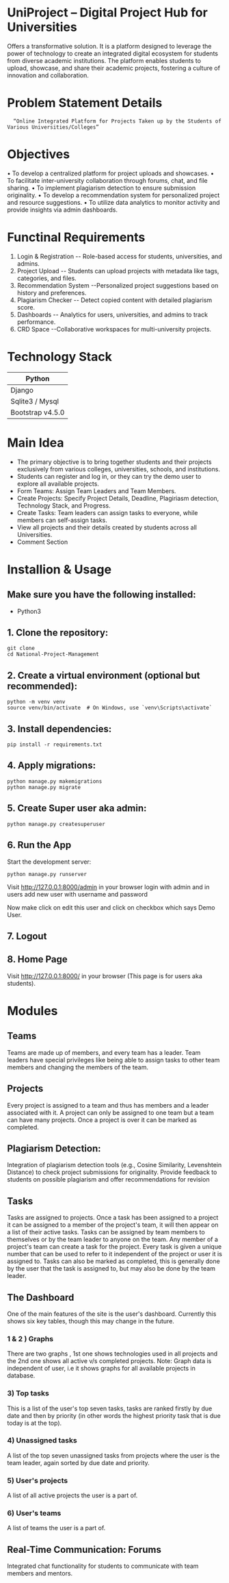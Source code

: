 # UniProject – Digital Project Hub for Universities 
Offers a transformative solution. 
It is a platform designed to leverage the power of technology to create an integrated digital ecosystem for students from diverse academic institutions. 
The platform enables students to upload, showcase, and share their academic projects, fostering a culture of innovation and collaboration.

# Problem Statement Details

      “Online Integrated Platform for Projects Taken up by the Students of Various Universities/Colleges” 

# Objectives
• To develop a centralized platform for project uploads and showcases. 
• To facilitate inter-university collaboration through forums, chat, and file sharing. 
• To implement plagiarism detection to ensure submission originality. 
• To develop a recommendation system for personalized project and resource suggestions. 
• To utilize data analytics to monitor activity and provide insights via admin dashboards. 

# Functinal Requirements
1. Login & Registration -- Role-based access for students, universities, and admins. 
2. Project Upload -- Students can upload projects with metadata like tags, categories, and files. 
3. Recommendation System --Personalized project suggestions based on history and preferences.
4. Plagiarism Checker -- Detect copied content with detailed plagiarism score. 
5. Dashboards -- Analytics for users, universities, and admins to track performance. 
6. CRD Space --Collaborative workspaces for multi-university projects.

# Technology Stack
| Python |
|--------|
| Django|
|Sqlite3 / Mysql|
|Bootstrap v4.5.0|

# Main Idea
- The primary objective is to bring together students and their projects exclusively from various colleges, universities, schools, and institutions.
- Students can register and log in, or they can try the demo user to explore all available projects.
- Form Teams: Assign Team Leaders and Team Members.
- Create Projects: Specify Project Details, Deadline, Plagiriasm detection, Technology Stack, and Progress.
- Create Tasks: Team leaders can assign tasks to everyone, while members can self-assign tasks.
- View all projects and their details created by students across all Universities.
- Comment Section


# Installion & Usage
## Make sure you have the following installed:
- Python3

## 1. **Clone the repository:**
   ```
   git clone 
   cd National-Project-Management
   ```
## 2. Create a virtual environment (optional but recommended):
```
python -m venv venv
source venv/bin/activate  # On Windows, use `venv\Scripts\activate`
```
## 3. Install dependencies:
```
pip install -r requirements.txt
```
## 4. Apply migrations:
```
python manage.py makemigrations
python manage.py migrate
```
## 5. Create Super user aka admin:
```
python manage.py createsuperuser
```
## 6. Run the App
Start the development server:
```
python manage.py runserver
```
Visit http://127.0.0.1:8000/admin in your browser login with admin and in users add new user with username and password 

Now make click on edit this user and click on checkbox which says Demo User.
## 7. Logout 
## 8. Home Page
Visit http://127.0.0.1:8000/ in your browser (This page is for users aka students).


# Modules

## Teams
Teams are made up of members, and every team has a leader. Team leaders have
special privileges like being able to assign tasks to other team members and
changing the members of the team. 

## Projects
Every project is assigned to a team and thus has members and a leader associated
with it. A project can only be assigned to one team but a team can have many
projects. Once a project is over it can be marked as completed.

## Plagiarism Detection: 
Integration of plagiarism detection tools (e.g., Cosine Similarity, Levenshtein Distance) to 
check project submissions for originality. 
Provide feedback to students on possible plagiarism and offer recommendations for revision 
 
## Tasks
Tasks are assigned to projects. Once a task has been assigned to a project it
can be assigned to a member of the project's team, it will then appear on a list
of their active tasks. Tasks can be assigned by team members to themselves or by
the team leader to anyone on the team. Any member of a project's team can create
a task for the project. Every task is given a unique number that can be used to
refer to it independent of the project or user it is assigned to. Tasks can also
be marked as completed, this is generally done by the user that the task is
assigned to, but may also be done by the team leader.

## The Dashboard
One of the main features of the site is the user's dashboard.
Currently this shows six key tables, though this may change in the
future.

### 1 & 2 ) Graphs
There are two graphs , 1st one shows technologies used in all projects and the 2nd one shows all active v/s completed projects.
Note: Graph data is independent of user, i.e it shows graphs for all available projects in database.

### 3) Top tasks
This is a list of the user's top seven tasks, tasks are ranked firstly by due
date and then by priority (in other words the highest priority task that is due
today is at the top).

### 4) Unassigned tasks
A list of the top seven unassigned tasks from projects where the user is the
team leader, again sorted by due date and priority.

### 5) User's projects
A list of all active projects the user is a part of.

### 6) User's teams
A list of teams the user is a part of.

## Real-Time Communication: Forums
Integrated chat functionality for students to communicate with team members and mentors.
